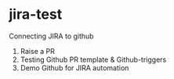 # jira-test

Connecting JIRA to github

1. Raise a PR
2. Testing Github PR template & Github-triggers
3. Demo Github for JIRA automation
